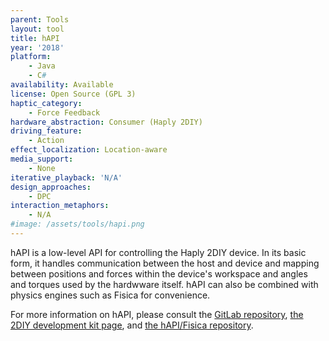 ```yaml
---
parent: Tools
layout: tool
title: hAPI
year: '2018'
platform:
    - Java
    - C#
availability: Available
license: Open Source (GPL 3)
haptic_category:
    - Force Feedback
hardware_abstraction: Consumer (Haply 2DIY)
driving_feature:
    - Action
effect_localization: Location-aware
media_support:
    - None
iterative_playback: 'N/A'
design_approaches:
    - DPC
interaction_metaphors:
    - N/A
#image: /assets/tools/hapi.png
---
```

hAPI is a low-level API for controlling the Haply 2DIY device.
In its basic form, it handles communication between the host and device and mapping between positions and forces within the device's workspace and angles and torques used by the hardwware itself.
hAPI can also be combined with physics engines such as Fisica for convenience.

For more information on hAPI, please consult the [GitLab repository](https://gitlab.com/Haply/hAPI), [the 2DIY development kit page](https://2diy.haply.co), and [the hAPI/Fisica repository](https://gitlab.com/Haply/hapi-fisica).
